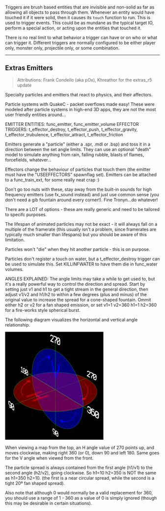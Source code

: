 Triggers are brush based entities that are invisible and non-solid as far as
allowing all objects to pass through them.  Whenever an entity would have
touched it if it were solid, then it causes its `touch` function to run.  This
is used to trigger events.  This could be as mundane as the typical target IO,
perform a special action, or acting upon the entities that touched it.

There is no real limit to what behavior a trigger can have or on who or what
can trigger it.  Different triggers are normally configured to be either player
only, monster only, projectile only, or some combination.

---

## Extras Emitters

> Attributions: Frank Condello (aka pOx), Khreathor for the extras_r5 update

Specialty particles and emitters that react to physics, and their affectors.

Particle systems with QuakeC - packet overflows made easy!
These were modeled after particle systems in high-end 3D apps, they are not
the most user friendly entities around...

EMITTER ENTITIES: func_emitter, func_emitter_volume
EFFECTOR TRIGGERS: t_effector_destroy, t_effector_push, t_effector_gravity,
t_effector_trubulence, t_effector_attract, t_effector_friction

Emitters generate a "particle" (either a .spr, .mdl or .bsp) and toss it in
a direction between the set angle limits. They can use an optional "death"
model to simulate anything from rain, falling rubble, blasts of flames,
forcefields, whatever...

Effectors change the behaviour of particles that touch them (the emitter 
must have the "USEEFFECTORS" spawnflag set).  Emitters can be attached to a 
func_train_ext, for some really neat crap :)

Don't go too nuts with these, stay away from the built-in sounds for high
frequency emitters (use fx_sound instead) and just use common sense (you 
don't need a gib fountain around every corner!).  Fine Tronyn...do whatever!

There are a LOT of options - these are really generic and need to be
tailored to specifc purposes.

The lifespan of animated particles may not be exact - it will always fall on
a multiple of the framerate (this usually isn't a problem, since framerates
are typically much smaller than lifespans) but you should be aware of this
limitation.

Particles won't "die" when they hit another particle - this is on purpose.

Particles don't register a touch on water, but a t_effector_destroy trigger 
can be used to simulate this. Set KILLINFWATER to have them die in 
func_water volumes.

ANGLES EXPLAINED:
The angle limits may take a while to get used to, but it's a really powerful
way to control the direction and spread. Start by setting just v1 and h1 to
get a tight stream in the general direction, then adjust v1/v2 and h1/h2 to
within a few degrees (plus and minus) of the original value to increase the
spread for a cone-shaped fountain. Ommit either h2 or v2 for a fan shaped
emission, or set v1=1 v2=360 h1=1 h2=360 for a fire-works style spherical
burst.

The following diagram visualizes the horizontal and vertical angle relationship.

![Emitter Angles](assets/img/emitter_angles.gif)

When viewing a map from the top, an H angle value of 270 points up, and
moves clockwise, making right 360 (or 0), down 90 and left 180. Same goes
for the V angle when viewed from the front.

The particle spread is always contained from the first angle (h1/v1) to the
second angle (h2/v2), going clockwise. So h1=10 h2=350 is NOT the same as 
h1=350 h2=10. (the first is a near circular spread, while the second is a
tight 20º fan shaped spread).

Also note that although 0 would normally be a valid replacement for 360, you
should use a range of 1 - 360 as a value of 0 is simply ignored (though this
may be desirable in certain situations).